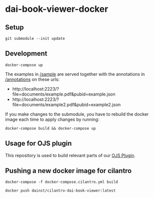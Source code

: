# dai-book-viewer-docker

## Setup

    git submodule --init update


## Development

    docker-compose up

The examples in [/sample](sample) are served together with the annotations in [/annotations](annotations) on these urls:

* http://localhost:2223/?file=documents/example.pdf&pubid=example.json
* http://localhost:2223/?file=documents/example2.pdf&pubid=example2.json

If you make changes to the submodule, you have to rebuild the docker image each time to apply changes by running:

    docker-compose build && docker-compose up

## Usage for OJS plugin

This repository is used to build relevant parts of our [OJS Plugin](https://github.com/dainst/dai-book-viewer-ojs-plugin).

## Pushing a new docker image for cilantro

    docker-compose -f docker-compose.cilantro.yml build

    docker push dainst/cilantro-dai-book-viewer:latest

